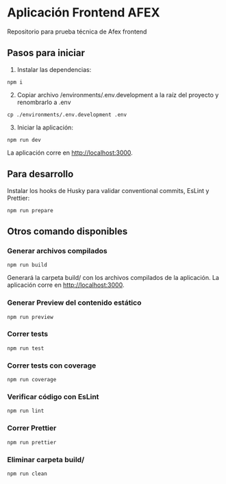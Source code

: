 # Aplicación Frontend AFEX
Repositorio para prueba técnica de Afex frontend


## Pasos para iniciar
1. Instalar las dependencias:
```
npm i
```

2. Copiar archivo /environments/.env.development a la raíz del proyecto y renombrarlo a .env
```
cp ./environments/.env.development .env
```

3. Iniciar la aplicación:
```
npm run dev
```

La aplicación corre en [http://localhost:3000](http://localhost:3000).




## Para desarrollo

Instalar los hooks de Husky para validar conventional commits, EsLint y Prettier:
```
npm run prepare
```



## Otros comando disponibles


### Generar archivos compilados
```
npm run build
```

Generará la carpeta build/ con los archivos compilados de la aplicación. La aplicación corre en [http://localhost:3000](http://localhost:3001).



### Generar Preview del contenido estático
```
npm run preview
```


### Correr tests
```
npm run test
```


### Correr tests con coverage
```
npm run coverage
```


### Verificar código con EsLint
```
npm run lint
```


### Correr Prettier
```
npm run prettier
```


### Eliminar carpeta build/
```
npm run clean
```